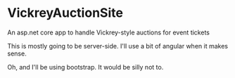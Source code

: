 # VickreyAuctionSite
An asp.net core app to handle Vickrey-style auctions for event tickets


This is mostly going to be server-side. I'll use a bit of angular when it makes sense.

Oh, and I'll be using bootstrap. It would be silly not to.

